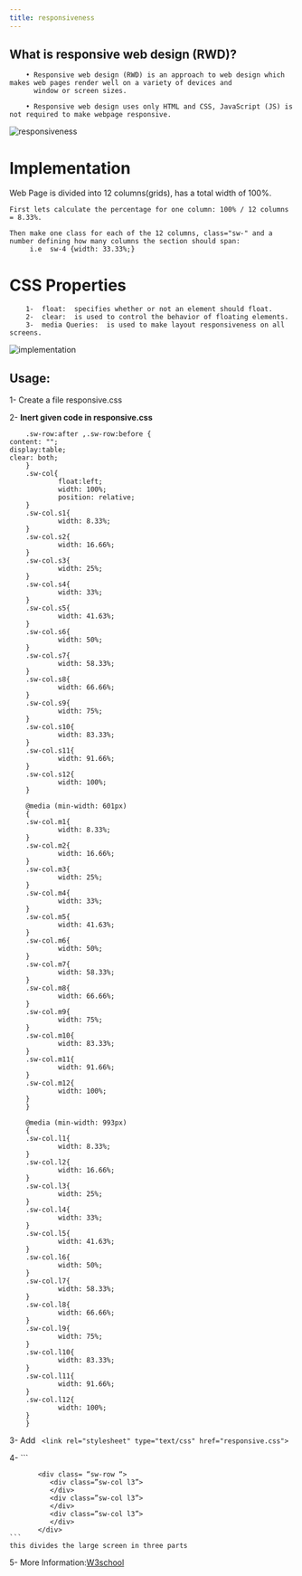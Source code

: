 ```yaml
--- 
title: responsiveness
---
```


## What is responsive web design (RWD)?
        • Responsive web design (RWD) is an approach to web design which makes web pages render well on a variety of devices and  
          window or screen sizes.
          
        • Responsive web design uses only HTML and CSS, JavaScript (JS) is not required to make webpage responsive.
        
![responsiveness](https://github.com/harshittpandey/hacktrec-2k17/blob/master/responsive-web-01-en.jpg)

# Implementation
Web Page is divided into 12 columns(grids),  has a total width of 100%.
    
    First lets calculate the percentage for one column: 100% / 12 columns = 8.33%.
    
    Then make one class for each of the 12 columns, class="sw-" and a number defining how many columns the section should span:            
         i.e  sw-4 {width: 33.33%;} 
         
# CSS Properties
    
        1-	float:  specifies whether or not an element should float.
        2-	clear:  is used to control the behavior of floating elements.
        3-	media Queries:  is used to make layout responsiveness on all screens.

![implementation](https://github.com/harshittpandey/hacktrec-2k17/blob/master/hacktoberfest1.jpg)

## Usage:

1- Create a file responsive.css

2- **Inert given code in responsive.css**
        
        .sw-row:after ,.sw-row:before {
	content: "";
	display:table;
	clear: both;
        }
        .sw-col{
                float:left;
                width: 100%;
                position: relative;
        }
        .sw-col.s1{
                width: 8.33%;
        }
        .sw-col.s2{
                width: 16.66%;
        }
        .sw-col.s3{
                width: 25%;
        }
        .sw-col.s4{
                width: 33%;
        }
        .sw-col.s5{
                width: 41.63%;
        }
        .sw-col.s6{
                width: 50%;
        }
        .sw-col.s7{
                width: 58.33%;
        }
        .sw-col.s8{
                width: 66.66%;
        }
        .sw-col.s9{
                width: 75%;
        }
        .sw-col.s10{
                width: 83.33%;
        }
        .sw-col.s11{
                width: 91.66%;
        }
        .sw-col.s12{
                width: 100%;
        }

        @media (min-width: 601px)
        {
        .sw-col.m1{
                width: 8.33%;
        }
        .sw-col.m2{
                width: 16.66%;
        }
        .sw-col.m3{
                width: 25%;
        }
        .sw-col.m4{
                width: 33%;
        }
        .sw-col.m5{
                width: 41.63%;
        }
        .sw-col.m6{
                width: 50%;
        }
        .sw-col.m7{
                width: 58.33%;
        }
        .sw-col.m8{
                width: 66.66%;
        }
        .sw-col.m9{
                width: 75%;
        }
        .sw-col.m10{
                width: 83.33%;
        }
        .sw-col.m11{
                width: 91.66%;
        }
        .sw-col.m12{
                width: 100%;
        }	
        }

        @media (min-width: 993px)
        {
        .sw-col.l1{
                width: 8.33%;
        }
        .sw-col.l2{
                width: 16.66%;
        }
        .sw-col.l3{
                width: 25%;
        }
        .sw-col.l4{
                width: 33%;
        }
        .sw-col.l5{
                width: 41.63%;
        }
        .sw-col.l6{
                width: 50%;
        }
        .sw-col.l7{
                width: 58.33%;
        }
        .sw-col.l8{
                width: 66.66%;
        }
        .sw-col.l9{
                width: 75%;
        }
        .sw-col.l10{
                width: 83.33%;
        }
        .sw-col.l11{
                width: 91.66%;
        }
        .sw-col.l12{
                width: 100%;
        }  
        }

3- Add 
    ``` 
    <link rel="stylesheet" type="text/css" href="responsive.css"> 
    ```
    
4- 
    ```
           
           <div class= “sw-row “>
              <div class=”sw-col l3”>
              </div>
              <div class=”sw-col l3”>
              </div>
              <div class=”sw-col l3”>
              </div>
           </div> 
    ``` 
    this divides the large screen in three parts 
    
5- 
   More Information:[W3school](https://www.w3schools.com/css/css_rwd_grid.asp)

  
  
    

